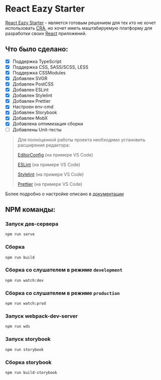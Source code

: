 # React Eazy Starter

[React Eazy Starter](https://github.com/FactorSef/ReactEazyStarter "Репозиторий React Eazy Starter") - является готовым решением для тех кто не хочет использовать [CRA](https://github.com/FactorSef/ReactEazyStarter "Официальный сайт Create React App"), но хочет иметь маштабируемую платформу для разработки своих [React](https://reactjs.org "Официальный сайт React.js") приложений.

## Что было сделано:

-   [x] Поддержка TypeScript
-   [x] Поддержка CSS, SASS/SCSS, LESS
-   [x] Поддержка CSSModules
-   [x] Добавлен SVGR
-   [x] Добавлен PostCSS
-   [x] Добавлен ESLint
-   [x] Добавлен Stylelint
-   [x] Добавлен Prettier
-   [x] Настроен env-cmd
-   [x] Добавлен Storybook
-   [x] Добавлен MobX
-   [x] Добавлена оптимизация сборки
-   [ ] Добавлены Unit-тесты

> Для полноценной работы проекта необходимо установить расширения редактора:
>
> [EditorConfig](https://marketplace.visualstudio.com/items?itemName=EditorConfig.EditorConfig) (на примере VS Code)
>
> [ESLint](https://marketplace.visualstudio.com/items?itemName=dbaeumer.vscode-eslint) (на примере VS Code)
>
> [Stylelint](https://marketplace.visualstudio.com/items?itemName=stylelint.vscode-stylelint) (на примере VS Code)
>
> [Prettier](https://marketplace.visualstudio.com/items?itemName=esbenp.prettier-vscode) (на примере VS Code)

Более подробно о настройке описано в [документации](/docs/intro.ru.md)

## NPM команды:

### Запуск дев-сервера

```
npm run serve
```

### Сборка

```
npm run build
```

### Сборка со слушателем в режиме `development`

```
npm run watch:dev
```

### Сборка со слушателем в режиме `production`

```
npm run watch:prod
```

### Запуск webpack-dev-server

```
npm run wds
```

### Запуск storybook

```
npm run storybook
```

### Сборка storybook

```
npm run build-storybook
```
